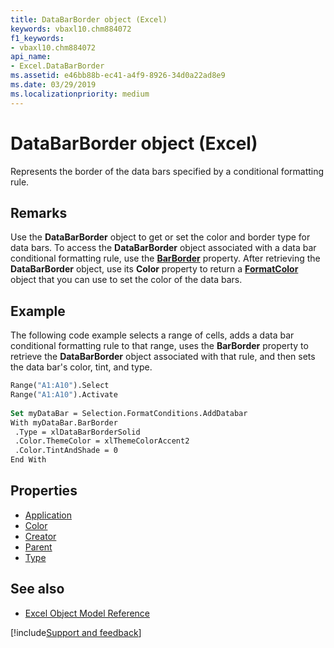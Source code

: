 ```yaml
---
title: DataBarBorder object (Excel)
keywords: vbaxl10.chm884072
f1_keywords:
- vbaxl10.chm884072
api_name:
- Excel.DataBarBorder
ms.assetid: e46bb88b-ec41-a4f9-8926-34d0a22ad8e9
ms.date: 03/29/2019
ms.localizationpriority: medium
---
```



# DataBarBorder object (Excel)

Represents the border of the data bars specified by a conditional formatting rule.


## Remarks

Use the **DataBarBorder** object to get or set the color and border type for data bars. To access the **DataBarBorder** object associated with a data bar conditional formatting rule, use the **[BarBorder](Excel.DataBar.BarBorder.md)** property. After retrieving the **DataBarBorder** object, use its **Color** property to return a **[FormatColor](Excel.FormatColor.md)** object that you can use to set the color of the data bars.


## Example

The following code example selects a range of cells, adds a data bar conditional formatting rule to that range, uses the **BarBorder** property to retrieve the **DataBarBorder** object associated with that rule, and then sets the data bar's color, tint, and type.

```vb
Range("A1:A10").Select 
Range("A1:A10").Activate 
 
Set myDataBar = Selection.FormatConditions.AddDatabar 
With myDataBar.BarBorder 
 .Type = xlDataBarBorderSolid 
 .Color.ThemeColor = xlThemeColorAccent2 
 .Color.TintAndShade = 0 
End With 

```


## Properties

- [Application](Excel.DataBarBorder.Application.md)
- [Color](Excel.DataBarBorder.Color.md)
- [Creator](Excel.DataBarBorder.Creator.md)
- [Parent](Excel.DataBarBorder.Parent.md)
- [Type](Excel.DataBarBorder.Type.md)

## See also

- [Excel Object Model Reference](overview/Excel/object-model.md)

[!include[Support and feedback](~/includes/feedback-boilerplate.md)]